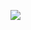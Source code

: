 [![](https://github.com/frauzufall/LabelEditor/actions/workflows/build-main.yml/badge.svg)](https://github.com/frauzufall/LabelEditor/actions/workflows/build-main.yml)

